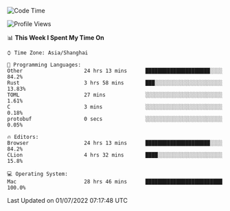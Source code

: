 <!--START_SECTION:waka-->
![Code Time](http://img.shields.io/badge/Code%20Time-30%20hrs%2045%20mins-blue)

![Profile Views](http://img.shields.io/badge/Profile%20Views-15-blue)

📊 **This Week I Spent My Time On** 

```text
⌚︎ Time Zone: Asia/Shanghai

💬 Programming Languages: 
Other                    24 hrs 13 mins      █████████████████████░░░░   84.2% 
Rust                     3 hrs 58 mins       ███░░░░░░░░░░░░░░░░░░░░░░   13.83% 
TOML                     27 mins             ░░░░░░░░░░░░░░░░░░░░░░░░░   1.61% 
C                        3 mins              ░░░░░░░░░░░░░░░░░░░░░░░░░   0.18% 
protobuf                 0 secs              ░░░░░░░░░░░░░░░░░░░░░░░░░   0.05%

🔥 Editors: 
Browser                  24 hrs 13 mins      █████████████████████░░░░   84.2% 
CLion                    4 hrs 32 mins       ████░░░░░░░░░░░░░░░░░░░░░   15.8%

💻 Operating System: 
Mac                      28 hrs 46 mins      █████████████████████████   100.0%

```


 Last Updated on 01/07/2022 07:17:48 UTC
<!--END_SECTION:waka-->